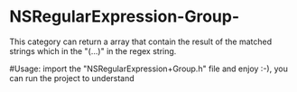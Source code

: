 # NSRegularExpression-Group-
This category can return a array that contain the result of the matched strings which in the "(...)" in the regex string.

#Usage:
import the "NSRegularExpression+Group.h" file and enjoy :-),
you can run the project to understand
